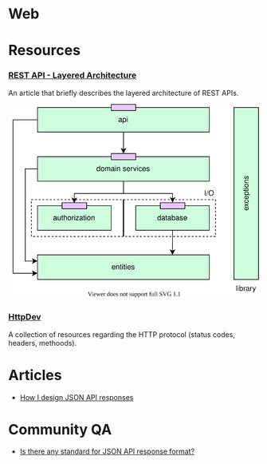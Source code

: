 # Web

# Resources

### [REST API - Layered Architecture](https://mavericks.fi/layered-architecture-for-rest-apis/)

An article that briefly describes the layered architecture of REST APIs.

![API Layers](./images/layered-architecture.svg)

### [HttpDev](https://http.dev/)

A collection of resources regarding the HTTP protocol (status codes, headers, methoods).

# Articles

- [How I design JSON API responses](https://labs.omniti.com/labs/jsend)

# Community QA

- [Is there any standard for JSON API response format?](https://stackoverflow.com/questions/12806386/is-there-any-standard-for-json-api-response-format)
